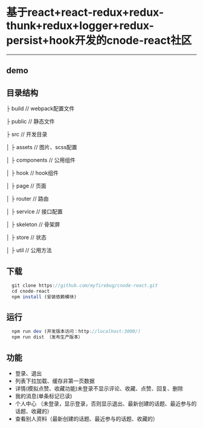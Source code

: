 # 基于react+react-redux+redux-thunk+redux+logger+redux-persist+hook开发的cnode-react社区
---
## demo

## 目录结构
├ build // webpack配置文件

├ public // 静态文件

├ src // 开发目录

│ ├ assets // 图片、scss配置

│ ├ components // 公用组件

│ ├ hook // hook组件

│ ├ page // 页面

│ ├ router // 路由

│ ├ service // 接口配置

│ ├ skeleton // 骨架屏

│ ├ store // 状态

│ ├ util // 公用方法


## 下载
```javascript
  git clone https://github.com/myfirebug/cnode-react.git
  cd cnode-react
  npm install (安装依赖模块)
```
## 运行
```javascript
  npm run dev (开发版本访问：http://localhost:3000/)
  npm run dist （发布生产版本）
```

## 功能
+ 登录、退出
+ 列表下拉加载、缓存非第一页数据
+ 详情(模拟点赞、收藏功能)未登录不显示评论、收藏、点赞、回复、删除
+ 我的消息(单条标记已读)
+ 个人中心 （未登录，显示登录，否则显示退出、最新创建的话题、最近参与的话题、收藏的）
+ 查看别人资料（最新创建的话题、最近参与的话题、收藏的）




